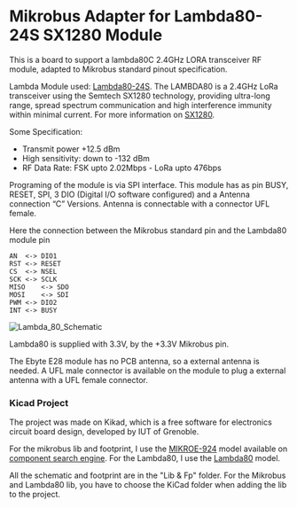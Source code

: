 # Mikrobus Adapter for Lambda80-24S SX1280 Module

This is a board to support a lambda80C 2.4GHz LORA transceiver RF module, adapted to Mikrobus standard pinout specification.

Lambda Module used: [Lambda80-24S](https://fr.farnell.com/rf-solutions/lambda80-24s/transceiver-2mbps-2-5ghz/dp/2988571). The LAMBDA80 is a 2.4GHz LoRa transceiver using the Semtech SX1280 technology, providing ultra-long range, spread spectrum communication and high interference immunity within minimal current. For more information on [SX1280](https://github.com/thingsat/tinygs_2g4station/blob/main/Datasheet_SEMTECH_SX1280.PDF).

Some Specification:
* Transmit power +12.5 dBm
* High sensitivity: down to -132 dBm
* RF Data Rate: FSK upto 2.02Mbps - LoRa upto 476bps

Programing of the module is via SPI interface. This module has as pin BUSY, RESET, SPI, 3 DIO (Digital I/O software configured) and a Antenna connection “C” Versions. Antenna  is connectable with a connector UFL female.


Here the connection between the Mikrobus standard pin and the Lambda80 module pin

	AN	<->	DIO1
	RST	<->	RESET
	CS	<->	NSEL
	SCK	<->	SCLK
	MISO	<->	SDO
	MOSI	<->	SDI
	PWM	<->	DIO2
	INT	<->	BUSY

![Lambda_80_Schematic](https://github.com/thingsat/tinygs_2g4station/blob/main/Mikrobus_Board_Lambda80C/Picture/Lambda_80_Schematic.PNG)

Lambda80 is supplied with 3.3V, by the +3.3V Mikrobus pin.

The Ebyte E28 module has no PCB antenna, so a external antenna is needed. A UFL male connector is available on the module to plug a external antenna with a UFL female connector.

### Kicad Project
The project was made on Kikad, which is a free software for electronics circuit board design, developed by IUT of Grenoble.

For the mikrobus lib and footprint, I use the [MIKROE-924](https://componentsearchengine.com/part-view/MIKROE-924/MIKROELEKTRONIKA) model available on [component search engine](https://componentsearchengine.com/).
For the Lambda80, I use the [Lambda80](https://componentsearchengine.com/part-view/LAMBDA80-24S/RF%20SOLUTIONS) model.

All the schematic and footprint are in the "Lib & Fp" folder. For the Mikrobus and Lambda80 lib, you have to choose the KiCad folder when adding the lib to the project.
